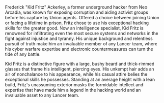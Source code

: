 Frederick "Kid Fritz" Ackerley, a former underground hacker from Neo Arcadia, was known for exposing corruption and aiding activist groups before his capture by Union agents. Offered a choice between joining Union or facing a lifetime in prison, Fritz chose to use his exceptional hacking skills for the greater good. Now an intelligence specialist, Kid Fritz is renowned for infiltrating even the most secure systems and networks in the fight against injustice and tyranny. His unique background and relentless pursuit of truth make him an invaluable member of any Lancer team, where his cyber warfare expertise and electronic countermeasures can turn the tide of any battle.

Kid Fritz is a distinctive figure with a large, bushy beard and thick-rimmed glasses that frame his intelligent, piercing eyes. His unkempt hair adds an air of nonchalance to his appearance, while his casual attire belies the exceptional skills he possesses. Standing at an average height with a lean build, Fritz's unassuming exterior masks the formidable intellect and expertise that have made him a legend in the hacking world and an invaluable asset to any Lancer team.